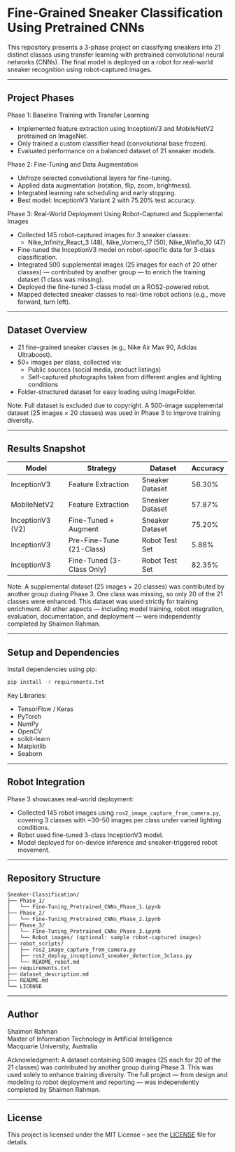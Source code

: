 Fine-Grained Sneaker Classification Using Pretrained CNNs
=========================================================

This repository presents a 3-phase project on classifying sneakers into 21 distinct classes using transfer learning with pretrained convolutional neural networks (CNNs). The final model is deployed on a robot for real-world sneaker recognition using robot-captured images.

---

Project Phases
--------------

Phase 1: Baseline Training with Transfer Learning
- Implemented feature extraction using InceptionV3 and MobileNetV2 pretrained on ImageNet.
- Only trained a custom classifier head (convolutional base frozen).
- Evaluated performance on a balanced dataset of 21 sneaker models.

Phase 2: Fine-Tuning and Data Augmentation
- Unfroze selected convolutional layers for fine-tuning.
- Applied data augmentation (rotation, flip, zoom, brightness).
- Integrated learning rate scheduling and early stopping.
- Best model: InceptionV3 Variant 2 with 75.20% test accuracy.

Phase 3: Real-World Deployment Using Robot-Captured and Supplemental Images
- Collected 145 robot-captured images for 3 sneaker classes:
  - Nike_Infinity_React_3 (48), Nike_Vomero_17 (50), Nike_Winflo_10 (47)
- Fine-tuned the InceptionV3 model on robot-specific data for 3-class classification.
- Integrated 500 supplemental images (25 images for each of 20 other classes) — contributed by another group — to enrich the training dataset (1 class was missing).
- Deployed the fine-tuned 3-class model on a ROS2-powered robot.
- Mapped detected sneaker classes to real-time robot actions (e.g., move forward, turn left).

---

Dataset Overview
----------------

- 21 fine-grained sneaker classes (e.g., Nike Air Max 90, Adidas Ultraboost).
- 50+ images per class, collected via:
  - Public sources (social media, product listings)
  - Self-captured photographs taken from different angles and lighting conditions
- Folder-structured dataset for easy loading using ImageFolder.

Note: Full dataset is excluded due to copyright. A 500-image supplemental dataset (25 images × 20 classes) was used in Phase 3 to improve training diversity.

---

Results Snapshot
----------------

| Model              | Strategy                  | Dataset            | Accuracy   |
|--------------------|---------------------------|--------------------|------------|
| InceptionV3        | Feature Extraction        | Sneaker Dataset    | 56.30%     |
| MobileNetV2        | Feature Extraction        | Sneaker Dataset    | 57.87%     |
| InceptionV3 (V2)   | Fine-Tuned + Augment      | Sneaker Dataset    | 75.20%     |
| InceptionV3        | Pre-Fine-Tune (21-Class)  | Robot Test Set     | 5.88%      |
| InceptionV3        | Fine-Tuned (3-Class Only) | Robot Test Set     | 82.35%     |

Note: A supplemental dataset (25 images × 20 classes) was contributed by another group during Phase 3. One class was missing, so only 20 of the 21 classes were enhanced. This dataset was used strictly for training enrichment. All other aspects — including model training, robot integration, evaluation, documentation, and deployment — were independently completed by Shaimon Rahman.

---

Setup and Dependencies
----------------------

Install dependencies using pip:

```bash
pip install -r requirements.txt
```

Key Libraries:
- TensorFlow / Keras
- PyTorch
- NumPy
- OpenCV
- scikit-learn
- Matplotlib
- Seaborn

---

Robot Integration
-----------------

Phase 3 showcases real-world deployment:
- Collected 145 robot images using `ros2_image_capture_from_camera.py`, covering 3 classes with ~30–50 images per class under varied lighting conditions.
- Robot used fine-tuned 3-class InceptionV3 model.
- Model deployed for on-device inference and sneaker-triggered robot movement.

---

Repository Structure
--------------------

```
Sneaker-Classification/
├── Phase_1/
│   └── Fine-Tuning_Pretrained_CNNs_Phase_1.ipynb
├── Phase_2/
│   └── Fine-Tuning_Pretrained_CNNs_Phase_2.ipynb
├── Phase_3/
│   └── Fine-Tuning_Pretrained_CNNs_Phase_3.ipynb
│   └── Robot_images/ (optional: sample robot-captured images)
├── robot_scripts/
│   ├── ros2_image_capture_from_camera.py
│   ├── ros2_deploy_inceptionv3_sneaker_detection_3class.py
│   └── README_robot.md
├── requirements.txt
├── dataset_description.md
├── README.md
└── LICENSE
```

---

Author
------

Shaimon Rahman  
Master of Information Technology in Artificial Intelligence  
Macquarie University, Australia

Acknowledgment: A dataset containing 500 images (25 each for 20 of the 21 classes) was contributed by another group during Phase 3. This was used solely to enhance training diversity. The full project — from design and modeling to robot deployment and reporting — was independently completed by Shaimon Rahman.

---
License
-------

This project is licensed under the MIT License – see the [LICENSE](./LICENSE) file for details.
